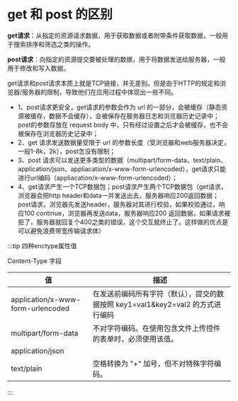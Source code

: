 # get 和 post 的区别

**get请求**：从指定的资源请求数据，用于获取数据或者附带条件获取数据，一般用于搜索排序和筛选之类的操作。

**post请求**：向指定的资源提交要被处理的数据，用于将数据发送给服务器，一般用于修改和写入数据。

get请求和post请求本质上就是TCP链接，并无差别。但是由于HTTP的规定和浏览器/服务器的限制，导致他们在应用过程中体现出一些不同。

* 1、post请求更安全，get请求的参数会作为 url 的一部分，会被缓存（静态资源被缓存，数据不会缓存），会被保存在服务器日志和浏览器历史记录中；post的参数存放在 request body 中，只有经过设置之后才会被缓存，也不会被保存在浏览器历史记录中；
* 2、get 请求发送数据量受限于 url 的参数长度（受浏览器和web服务器决定，一般1-8k，2k），post怎没有限制；
* 3、post 请求可以发送更多类型的数据（multipart/form-data、text/plain、application/json、appliacation/x-www-form-urlencoded），get请求只能进行url编码（appliacation/x-www-form-urlencoded）；
* 4、get请求产生一个TCP数据包；post请求产生两个TCP数据包（get请求，浏览器会把http header和data一并发送出去，服务器响应200返回数据；post请求，浏览器先发送header，服务器对其进行校验，如果校验通过，响应100 continue，浏览器再发送data，服务器响应200 返回数据，如果请求被拒了，服务器就回复个400之类的错误，这个交互就终止了。这样做的优点是可以避免浪费带宽传输请求体）

:::tip 四种enctype属性值

Content-Type 字段

|值 |	描述|
| --- | --- |
| application/x-www-form-urlencoded|  在发送前编码所有字符（默认），提交的数据按照 key1=val1&key2=val2 的方式进行编码|
| multipart/form-data	| 不对字符编码。在使用包含文件上传控件的表单时，必须使用该值。|
| application/json |  |
| text/plain | 空格转换为 "+" 加号，但不对特殊字符编码。|
:::
